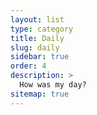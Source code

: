 ```yaml
---
layout: list
type: category
title: Daily
slug: daily
sidebar: true
order: 4
description: >
  How was my day?
sitemap: true
---
```

